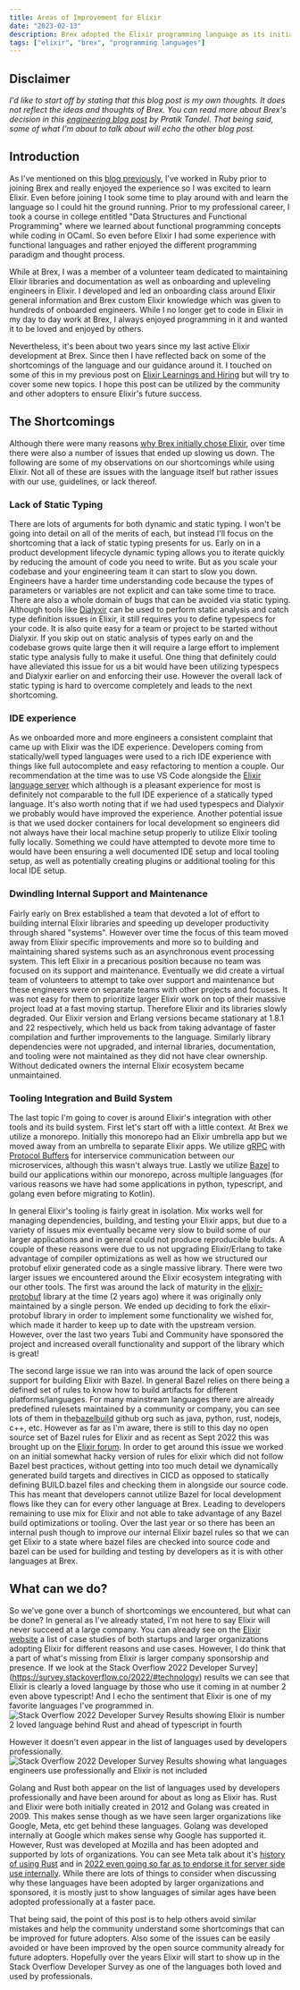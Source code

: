 ```yaml
---
title: Areas of Improvement for Elixir
date: "2023-02-13"
description: Brex adopted the Elixir programming language as its initial primary development language. However over the years we have decided to divest from Elixir and instead migrate towards Kotlin. This post goes into my *personal* ideas on why Elixir didn’t succeed at Brex so that the community and other companies can avoid some of our mistakes.
tags: ["elixir", "brex", "programming languages"]
---
```


## Disclaimer

_I'd like to start off by stating that this blog post is my own thoughts. It does not reflect the ideas and thoughts of Brex. You can read more about Brex's decision in this [engineering blog post](https://medium.com/brexeng/building-backend-services-with-kotlin-7c8410795e4b) by Pratik Tandel. That being said, some of what I'm about to talk about will echo the other blog post._

## Introduction

As I've mentioned on this [blog previously](/one-year-of-elixir), I've worked in Ruby prior to joining Brex and really enjoyed the experience so I was excited to learn Elixir. Even before joining I took some time to play around with and learn the language so I could hit the ground running. Prior to my professional career, I took a course in college entitled "Data Structures and Functional Programming" where we learned about functional programming concepts while coding in OCaml. So even before Elixir I had some experience with functional languages and rather enjoyed the different programming paradigm and thought process.

While at Brex, I was a member of a volunteer team dedicated to maintaining Elixir libraries and documentation as well as onboarding and upleveling engineers in Elixir. I developed and led an onboarding class around Elixir general information and Brex custom Elixir knowledge which was given to hundreds of onboarded engineers. While I no longer get to code in Elixir in my day to day work at Brex, I always enjoyed programming in it and wanted it to be loved and enjoyed by others.

Nevertheless, it's been about two years since my last active Elixir development at Brex. Since then I have reflected back on some of the shortcomings of the language and our guidance around it. I touched on some of this in my previous post on [Elixir Learnings and Hiring](/elixir-learnings-and-hiring) but will try to cover some new topics. I hope this post can be utilized by the community and other adopters to ensure Elixir's future success.

## The Shortcomings

Although there were many reasons [why Brex initially chose Elixir](https://medium.com/brexeng/why-brex-chose-elixir-fe1a4f313195), over time there were also a number of issues that ended up slowing us down. The following are some of my observations on our shortcomings while using Elixir. Not all of these are issues with the language itself but rather issues with our use, guidelines, or lack thereof.

### Lack of Static Typing

There are lots of arguments for both dynamic and static typing. I won't be going into detail on all of the merits of each, but instead I'll focus on the shortcoming that a lack of static typing presents for us. Early on in a product development lifecycle dynamic typing allows you to iterate quickly by reducing the amount of code you need to write. But as you scale your codebase and your engineering team it can start to slow you down. Engineers have a harder time understanding code because the types of parameters or variables are not explicit and can take some time to trace. There are also a whole domain of bugs that can be avoided via static typing. Although tools like [Dialyxir](https://github.com/jeremyjh/dialyxir) can be used to perform static analysis and catch type definition issues in Elixir, it still requires you to define typespecs for your code. It is also quite easy for a team or project to be started without Dialyxir. If you skip out on static analysis of types early on and the codebase grows quite large then it will require a large effort to implement static type analysis fully to make it useful. One thing that definitely could have alleviated this issue for us a bit would have been utilizing typespecs and Dialyxir earlier on and enforcing their use. However the overall lack of static typing is hard to overcome completely and leads to the next shortcoming.

### IDE experience

As we onboarded more and more engineers a consistent complaint that came up with Elixir was the IDE experience. Developers coming from statically/well typed languages were used to a rich IDE experience with things like full autocomplete and easy refactoring to mention a couple. Our recommendation at the time was to use VS Code alongside the [Elixir language server](https://github.com/elixir-lsp/elixir-ls) which although is a pleasant experience for most is definitely not comparable to the full IDE experience of a statically typed language. It's also worth noting that if we had used typespecs and Dialyxir we probably would have improved the experience. Another potential issue is that we used docker containers for local development so engineers did not always have their local machine setup properly to utilize Elixir tooling fully locally. Something we could have attempted to devote more time to would have been ensuring a well documented IDE setup and local tooling setup, as well as potentially creating plugins or additional tooling for this local IDE setup.

### Dwindling Internal Support and Maintenance

Fairly early on Brex established a team that devoted a lot of effort to building internal Elixir libraries and speeding up developer productivity through shared "systems". However over time the focus of this team moved away from Elixir specific improvements and more so to building and maintaining shared systems such as an asynchronous event processing system. This left Elixir in a precarious position because no team was focused on its support and maintenance. Eventually we did create a virtual team of volunteers to attempt to take over support and maintenance but these engineers were on separate teams with other projects and focuses. It was not easy for them to prioritize larger Elixir work on top of their massive project load at a fast moving startup. Therefore Elixir and its libraries slowly degraded. Our Elixir version and Erlang versions became stationary at 1.8.1 and 22 respectively, which held us back from taking advantage of faster compilation and further improvements to the language. Similarly library dependencies were not upgraded, and internal libraries, documentation, and tooling were not maintained as they did not have clear ownership. Without dedicated owners the internal Elixir ecosystem became unmaintained.

### Tooling Integration and Build System

The last topic I'm going to cover is around Elixir's integration with other tools and its build system. First let's start off with a little context. At Brex we utilize a monorepo. Initially this monorepo had an Elixir umbrella app but we moved away from an umbrella to separate Elixir apps. We utilize [gRPC](https://grpc.io/) with [Protocol Buffers](https://developers.google.com/protocol-buffers) for interservice communication between our microservices, although this wasn't always true. Lastly we utilize [Bazel](https://bazel.build/) to build our applications within our monorepo, across multiple languages (for various reasons we have had some applications in python, typescript, and golang even before migrating to Kotlin).

In general Elixir's tooling is fairly great in isolation. Mix works well for managing dependencies, building, and testing your Elixir apps, but due to a variety of issues mix eventually became very slow to build some of our larger applications and in general could not produce reproducible builds. A couple of these reasons were due to us not upgrading Elixir/Erlang to take advantage of compiler optimizations as well as how we structured our protobuf elixir generated code as a single massive library.
There were two larger issues we encountered around the Elixir ecosystem integrating with our other tools. The first was around the lack of maturity in the [elixir-protobuf](https://github.com/elixir-protobuf/protobuf) library at the time (2 years ago) where it was originally only maintained by a single person. We ended up deciding to fork the elixir-protobuf library in order to implement some functionality we wished for, which made it harder to keep up to date with the upstream version. However, over the last two years Tubi and Community have sponsored the project and increased overall functionality and support of the library which is great!

The second large issue we ran into was around the lack of open source support for building Elixir with Bazel. In general Bazel relies on there being a defined set of rules to know how to build artifacts for different platforms/languages. For many mainstream languages there are already predefined rulesets maintained by a community or company, you can see lots of them in the[bazelbuild](https://github.com/orgs/bazelbuild/repositories?q=&type=all&language=&sort=) github org such as java, python, rust, nodejs, c++, etc. However as far as I'm aware, there is still to this day no open source set of Bazel rules for Elixir and as recent as Sept 2022 this was brought up on the [Elixir forum](https://elixirforum.com/t/elixir-and-bazel-google-s-open-sourced-monorepo-build-system/50345). In order to get around this issue we worked on an initial somewhat hacky version of rules for elixir which did not follow Bazel best practices, without getting into too much detail we dynamically generated build targets and directives in CICD as opposed to statically defining BUILD.bazel files and checking them in alongside our source code. This has meant that developers cannot utilize Bazel for local development flows like they can for every other language at Brex. Leading to developers remaining to use mix for Elixir and not able to take advantage of any Bazel build optimizations or tooling. Over the last year or so there has been an internal push though to improve our internal Elixir bazel rules so that we can get Elixir to a state where bazel files are checked into source code and bazel can be used for building and testing by developers as it is with other languages at Brex.

## What can we do?

So we’ve gone over a bunch of shortcomings we encountered, but what can be done? In general as I've already stated, I'm not here to say Elixir will never succeed at a large company. You can already see on the [Elixir website](https://elixir-lang.org/cases.html) a list of case studies of both startups and larger organizations adopting Elixir for different reasons and use cases. However, I do think that a part of what's missing from Elixir is larger company sponsorship and presence. If we look at the Stack Overflow 2022 Developer Survey](https://survey.stackoverflow.co/2022/#technology) results we can see that Elixir is clearly a loved language by those who use it coming in at number 2 even above typescript! And I echo the sentiment that Elixir is one of my favorite languages I've programmed in.
![Stack Overflow 2022 Developer Survey Results showing Elixir is number 2 loved language behind Rust and ahead of typescript in fourth](./loved-languages.png)

However it doesn't even appear in the list of languages used by developers professionally.
![Stack Overflow 2022 Developer Survey Results showing what languages engineers use professionally and Elixir is not included](./work-languages.png)

Golang and Rust both appear on the list of languages used by developers professionally and have been around for about as long as Elixir has. Rust and Elixir were both initially created in 2012 and Golang was created in 2009. This makes sense though as we have seen larger organizations like Google, Meta, etc get behind these languages. Golang was developed internally at Google which makes sense why Google has supported it. However, Rust was developed at Mozilla and has been adopted and supported by lots of organizations. You can see Meta talk about it's [history of using Rust](https://engineering.fb.com/2021/04/29/developer-tools/rust/) and in [2022 even going so far as to endorse it for server side use internally](https://engineering.fb.com/2022/07/27/developer-tools/programming-languages-endorsed-for-server-side-use-at-meta/). While there are lots of things to consider when discussing why these languages have been adopted by larger organizations and sponsored, it is mostly just to show languages of similar ages have been adopted professionally at a faster pace.

That being said, the point of this post is to help others avoid similar mistakes and help the community understand some shortcomings that can be improved for future adopters. Also some of the issues can be easily avoided or have been improved by the open source community already for future adopters. Hopefully over the years Elixir will start to show up in the Stack Overflow Developer Survey as one of the languages both loved and used by professionals.
